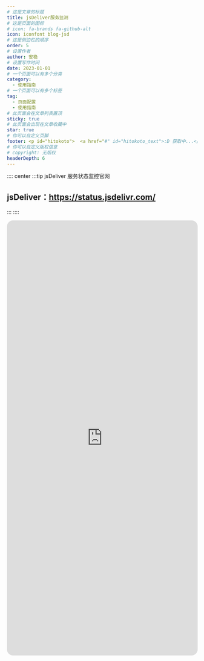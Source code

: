 ```yaml
---
# 这是文章的标题
title: jsDeliver服务监测
# 这是页面的图标
# icon: fa-brands fa-github-alt
icon: iconfont blog-jsd
# 这是侧边栏的顺序
order: 5
# 设置作者
author: 安稳
# 设置写作时间
date: 2023-01-01
# 一个页面可以有多个分类
category:
  - 使用指南
# 一个页面可以有多个标签
tag:
  - 页面配置
  - 使用指南
# 此页面会在文章列表置顶
sticky: true
# 此页面会出现在文章收藏中
star: true
# 你可以自定义页脚
footer: <p id="hitokoto">  <a href="#" id="hitokoto_text">:D 获取中...</a> </p>
# 你可以自定义版权信息
# copyright: 无版权
headerDepth: 6
---
```


<!-- 你可以通过设置页面的 Frontmatter，在页面禁用功能与布局。 -->

<!-- more -->

:::: center
:::tip jsDeliver 服务状态监控官网

## jsDeliver：**https://status.jsdelivr.com/**
:::
::::

<iframe src="https://status.jsdelivr.com/" name="iframe_a" scrolling="no" frameborder="0" width="100%" height="1150" style="scrolling: no;1px solid #ccc; border-radius: 16px;"></iframe>